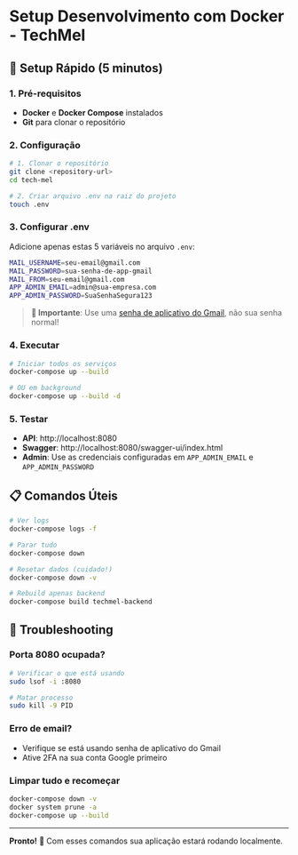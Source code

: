# Setup Desenvolvimento com Docker - TechMel

## 🚀 Setup Rápido (5 minutos)

### 1. Pré-requisitos

- **Docker** e **Docker Compose** instalados
- **Git** para clonar o repositório

### 2. Configuração

```bash
# 1. Clonar o repositório
git clone <repository-url>
cd tech-mel

# 2. Criar arquivo .env na raiz do projeto
touch .env
```

### 3. Configurar .env

Adicione apenas estas 5 variáveis no arquivo `.env`:

```bash
MAIL_USERNAME=seu-email@gmail.com
MAIL_PASSWORD=sua-senha-de-app-gmail
MAIL_FROM=seu-email@gmail.com
APP_ADMIN_EMAIL=admin@sua-empresa.com
APP_ADMIN_PASSWORD=SuaSenhaSegura123
```

> **📧 Importante**: Use uma [senha de aplicativo do Gmail](https://support.google.com/accounts/answer/185833), não sua senha normal!

### 4. Executar

```bash
# Iniciar todos os serviços
docker-compose up --build

# OU em background
docker-compose up --build -d
```

### 5. Testar

- **API**: http://localhost:8080
- **Swagger**: http://localhost:8080/swagger-ui/index.html
- **Admin**: Use as credenciais configuradas em `APP_ADMIN_EMAIL` e `APP_ADMIN_PASSWORD`

## 📋 Comandos Úteis

```bash
# Ver logs
docker-compose logs -f

# Parar tudo
docker-compose down

# Resetar dados (cuidado!)
docker-compose down -v

# Rebuild apenas backend
docker-compose build techmel-backend
```

## 🔧 Troubleshooting

### Porta 8080 ocupada?

```bash
# Verificar o que está usando
sudo lsof -i :8080

# Matar processo
sudo kill -9 PID
```

### Erro de email?

- Verifique se está usando senha de aplicativo do Gmail
- Ative 2FA na sua conta Google primeiro

### Limpar tudo e recomeçar

```bash
docker-compose down -v
docker system prune -a
docker-compose up --build
```

---

**Pronto!** 🎉 Com esses comandos sua aplicação estará rodando localmente.
